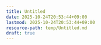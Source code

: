 ```yaml
---
title: Untitled
date: 2025-10-24T20:53:44+09:00
lastmod: 2025-10-24T20:53:44+09:00
resource-path: temp/Untitled.md
draft: true
---
```


